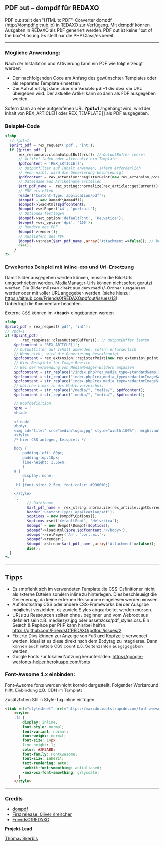 ## PDF out – dompdf für REDAXO

PDF out stellt den "HTML to PDF"-Converter dompdf (http://dompdf.github.io) in REDAXO zur Verfügung.
Mit dompdf können Ausgaben in REDAXO als PDF generiert werden. 
PDF out ist keine "out of the box"-Lösung. Es stellt nur die PHP Class/es bereit.  
___

### Mögliche Anwendung: 

Nach der Installation und Aktivierung kann ein PDF wie folgt erzeugt werden:
- Den nachfolgenden Code am Anfang des gewünschten Templates oder als separates Template einsetzen
- Der Aufruf erfolgt dann über die Variable pdf=1 die über die URL übergeben wird. Der aktuelle Artikel kann so dann als PDF ausgegeben werden. 

Sofern dann an eine aufgerufenen URL **?pdf=1** angehängt wird, wird der Inhalt von REX_ARTICLE[] oder REX_TEMPLATE [] als PDF ausgegeben.

### Beispiel-Code

```php
<?php
  // ?pdf=1
  $print_pdf = rex_request('pdf', 'int');
  if ($print_pdf) {
	  rex_response::cleanOutputBuffers(); // OutputBuffer leeren
	  // Artikel laden oder alternativ ein Template
	  $pdfcontent = 'REX_ARTICLE[]';
	  // Outputfilter auf Inhalt anwenden, sofern erforderlich 
	  // Wenn nicht, wird die Generierung beschleunigt
	  $pdfcontent = rex_extension::registerPoint(new rex_extension_point('OUTPUT_FILTER', $pdfcontent));
	  // Dateiname aus Artikelname erstellen. 
	  $art_pdf_name =  rex_string::normalize(rex_article::getCurrent()->getValue('name'));
	  // PDF erstellen
	  header('Content-Type: application/pdf');
	  $dompdf = new Dompdf\Dompdf();
	  $dompdf->loadHtml($pdfcontent);
	  $dompdf->setPaper('A4', 'portrait');
	  // Optionen festlegen 
	  $dompdf->set_option('defaultFont', 'Helvetica');
	  $dompdf->set_option('dpi', '100');
	  // Rendern des PDF
	  $dompdf->render();
	  // Ausliefern des PDF
	  $dompdf->stream($art_pdf_name ,array('Attachment'=>false)); // bei true wird Download erzwungen
	  die();
	}
?>
```
### Erweitertes Beispiel mit inline-css und Url-Ersetzung
Damit Bilder ausgegeben werden können, müssen die Bild-Urls umgeschrieben werden. MediaManager-Urls können nicht sofort genutzt werden. Die Bilder müssen direkt aus dem media/-Ordner ausgelesen werden oder mit voller URL angegeben werden. (siehe hierzu: https://github.com/FriendsOfREDAXO/pdfout/issues/13)  
Unbedingt die Kommentare beachten.

Externe CSS können im <**head**> eingebunden werden
```php
<?php
$print_pdf = rex_request('pdf', 'int');
// ?pdf=1 
if ($print_pdf) {
        rex_response::cleanOutputBuffers(); // OutputBuffer leeren
	$pdfcontent = 'REX_ARTICLE[]';
	// Outputfilter auf Inhalt anwenden, sofern erforderlich
	// Wenn nicht, wird die Generierung beschleunigt
	$pdfcontent = rex_extension::registerPoint(new rex_extension_point('OUTPUT_FILTER', $pdfcontent));
	// Hier Beispiele für Image-Rewrite
	// Bei der Verwendung von MediaManager-Bildern anpassen    
	$pdfcontent = str_replace("/index.php?rex_media_type=standard&amp;rex_media_file=", "media/", $pdfcontent);
	$pdfcontent = str_replace("index.php?rex_media_type=redactorImage&amp;rex_media_file=", "media/", $pdfcontent);
	$pdfcontent = str_replace("index.php?rex_media_type=redactorImage&rex_media_file=", "media/", $pdfcontent);
	// übliche Links in das Medienverzeichnis    
	$pdfcontent = str_replace("/media/", "media/", $pdfcontent);
	$pdfcontent = str_replace(".media/", "media/", $pdfcontent);

	// Kopfdefinition
	$pre = '
	<head>

	</head>
	<body>
	<img id="titel" src="media/logo.jpg" style="width:100%"; height:auto;" />
	<style>
	/* hier CSS anlegen, Beispiel: */

	body { 
	    padding-left: 80px; 
	    padding-top:10px; 
	    line-height: 1.56em; 
	    }
	a {
	    display: none;
	    } 
	 h1 {font-size: 2.5em; font-color: #990000;}

	</style>
	';
	      // Dateiname 
	      $art_pdf_name =  rex_string::normalize(rex_article::getCurrent()->getValue('name'));
	      header('Content-Type: application/pdf');
	      $options = new Dompdf\Options();
	      $options->set('defaultFont', 'Helvetica');
	      $dompdf = new Dompdf\Dompdf($options);
	      $dompdf->loadHtml($pre.$pdfcontent.'</body>');
	      $dompdf->setPaper('A4', 'portrait');
	      $dompdf->render();
	      $dompdf->stream($art_pdf_name ,array('Attachment'=>false));
	      die();
  }
?>
```
___
## Tipps
- Es empfiehlt sich im verwendeten Template die CSS-Definitionen nicht als externe Dateien sondern inline zu hinterlegen. Dies beschleunigt die Generierung, da keine externen Ressourcen eingelesen werden müssen.
- Auf Bootsstrap CSS oder andere CSS-Frameworks bei der Ausgabe möglichst verzichten, da zuviele Styles abgearbeitet werden müssen. 
- URLs zu Ressourcen sollten ohne / beginnen und vom Webroot aus definiert sein z.B. media/zyz.jpg oder assets/css/pdf_styles.css. Ein Search & Replace per PHP kann hierbei helfen. https://github.com/FriendsOfREDAXO/pdfout/issues/2
- Fixierte Divs können zur Anzeige von Fuß und Kopfzeile verwendet werden. Ideal ist es diese direkt nach dem Bodytag zu integrieren. Dann können auch mittels CSS count z.B. Seitenzahlen ausgegegeben werden.
- Google Fonts zur lokalen Nutzung herunterladen: https://google-webfonts-helper.herokuapp.com/fonts

### Font-Awsome 4.x einbinden: 
Font-Awsome fonts werden nicht korrekt dargestellt. 
Folgender Workaround hilft: 
Einbindung z.B. CDN im Template

Zusätzlichen Stil in Style-Tag inline einfügen: 

```html	
<link rel="stylesheet" href="https://maxcdn.bootstrapcdn.com/font-awesome/4.6.3/css/font-awesome.min.css">
	<style>
	.fa {
	    display: inline;
	    font-style: normal;
	    font-variant: normal;
	    font-weight: normal;
	    font-size: 14px
	    line-height: 1;
	    color: #2F2ABD;
	    font-family: FontAwesome;
	    font-size: inherit;
	    text-rendering: auto;
	    -webkit-font-smoothing: antialiased;
	    -moz-osx-font-smoothing: grayscale;
	  }
	</style>  
```
___
### Credits

- [dompdf](http://dompdf.github.io)
- [First release: Oliver Kreischer](https://github.com/olien)
- [FriendsOfREDAXO](https://github.com/FriendsOfREDAXO)

**Projekt-Lead**

[Thomas Skerbis](https://github.com/skerbis)
